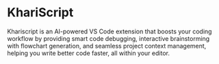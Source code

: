 # KhariScript
Khariscript is an AI-powered VS Code extension that boosts your coding workflow by providing smart code debugging, interactive brainstorming with flowchart generation, and seamless project context management, helping you write better code faster, all within your editor.
